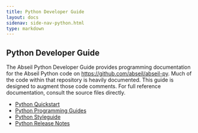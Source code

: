 ```yaml
---
title: Python Developer Guide
layout: docs
sidenav: side-nav-python.html
type: markdown
---
```


## Python Developer Guide

The Abseil Python Developer Guide provides programming documentation for the
Abseil Python code on https://github.com/abseil/abseil-py. Much of the code
within that repository is heavily documented. This guide is designed to augment
those code comments. For full reference documentation, consult the source files
directly.

* [Python Quickstart](python/quickstart)
* [Python Programming Guides](python/guides/)
* [Python Styleguide](python/styleguide)
* [Python Release Notes](python/releasenotes)